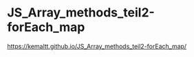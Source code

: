 # JS_Array_methods_teil2-forEach_map


https://kemaltt.github.io/JS_Array_methods_teil2-forEach_map/
